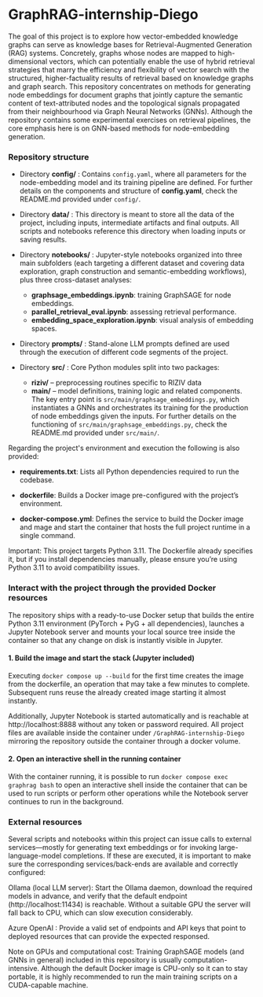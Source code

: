 # GraphRAG-internship-Diego

The goal of this project is to explore how vector-embedded knowledge graphs can serve as knowledge bases for Retrieval-Augmented Generation (RAG) systems. Concretely, graphs whose nodes are mapped to high-dimensional vectors, which can potentially enable the use of hybrid retrieval strategies that marry the efficiency and flexibility of vector search with the structured, higher-factuality results of retrieval based on knowledge graphs and graph search. This repository concentrates on methods for generating node embeddings for document graphs that jointly capture the semantic content of text-attributed nodes and the topological signals propagated from their neighbourhood via Graph Neural Networks (GNNs). Although the repository contains some experimental exercises on retrieval pipelines, the core emphasis here is on GNN-based methods for node-embedding generation.

### Repository structure

- Directory __config/__ : Contains `config.yaml`, where all parameters for the node-embedding model and its training pipeline are defined. For further details on the components and structure of __config.yaml__, check the README.md provided under `config/`.

- Directory __data/__ : This directory is meant to store all the data of the project, including inputs, intermediate artifacts and final outputs. All scripts and notebooks reference this directory when loading inputs or saving results.

- Directory __notebooks/__ : Jupyter-style notebooks organized into three main subfolders (each targeting a different dataset and covering data exploration, graph construction and semantic-embedding workflows), plus three cross-dataset analyses:
     - __graphsage_embeddings.ipynb__: training GraphSAGE for node embeddings.
     - __parallel_retrieval_eval.ipynb__: assessing retrieval performance.
     - __embedding_space_exploration.ipynb__: visual analysis of embedding spaces.

- Directory __prompts/__ : Stand-alone LLM prompts defined are used through the execution of different code segments of the project.

- Directory __src/__ : Core Python modules split into two packages:
    - __riziv/__ – preprocessing routines specific to RIZIV data
    - __main/__ – model definitions, training logic and related components.
    The key entry point is `src/main/graphsage_embeddings.py`, which instantiates a GNNs and orchestrates its training for the production of node embeddings given the inputs. For further details on the functioning of `src/main/graphsage_embeddings.py`, check the README.md provided under `src/main/`.

Regarding the project's environment and execution the following is also provided:

- __requirements.txt__: Lists all Python dependencies required to run the codebase.

- __dockerfile__: Builds a Docker image pre-configured with the project’s environment.

- __docker-compose.yml__: Defines the service to build the Docker image and mage and start the container that hosts the full project runtime in a single command.

Important: This project targets Python 3.11. The Dockerfile already specifies it, but if you install dependencies manually, please ensure you’re using Python 3.11 to avoid compatibility issues.

### Interact with the project through the provided Docker resources

The repository ships with a ready-to-use Docker setup that builds the entire Python 3.11 environment (PyTorch + PyG + all dependencies), launches a Jupyter Notebook server and mounts your local source tree inside the container so that any change on disk is instantly visible in Jupyter.

#### 1. Build the image and start the stack (Jupyter included)

Executing `docker compose up --build` for the first time creates the image from the dockerfile, an operation that may take a few minutes to complete. Subsequent runs reuse the already created image starting it almost instantly.

Additionally, Jupyter Notebook is started automatically and is reachable at http://localhost:8888 without any token or password required. All project files are available inside the container under `/GraphRAG-internship-Diego` mirroring the repository outside the container through a docker volume.

#### 2. Open an interactive shell in the running container

With the container running, it is possible to run `docker compose exec graphrag bash` to open an interactive shell inside the container that can be used to run scripts or perform other operations while the Notebook server continues to run in the background.

### External resources

Several scripts and notebooks within this project can issue calls to external services—mostly for generating text embeddings or for invoking large-language-model completions. If these are executed, it is important to make sure the corresponding services/back-ends are available and correctly configured:

Ollama (local LLM server): Start the Ollama daemon, download the required models in advance, and verify that the default endpoint (http://localhost:11434) is reachable. Without a suitable GPU the server will fall back to CPU, which can slow execution considerably.

Azure OpenAI : Provide a valid set of endpoints and API keys that point to deployed resources that can provide the expected responsed.

Note on GPUs and computational cost: Training GraphSAGE models (and GNNs in general) included in this repository is usually computation-intensive. Although the default Docker image is CPU-only so it can to stay portable, it is highly recommended to run the main training scripts on a CUDA-capable machine. 